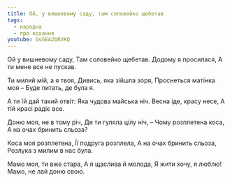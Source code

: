 ```yaml
---
title: Ой, у вишневому саду, там соловейко щебетав
tags:
  - народна
  - про кохання
youtube: GsGEA2bRVKQ
---
```

Ой у вишневому саду,
Там соловейко щебетав.
Додому я просилася,
А ти мене все не пускав.

Ти милий мій, а я твоя,
Дивись, яка зійшла зоря,
Проснеться матінка моя –
Буде питать, де була я.

А ти їй дай такий отвіт:
Яка чудова майська ніч.
Весна іде, красу несе,
А тій красі радіє все.

Доню моя, не в тому річ,
Де ти гуляла цілу ніч, –
Чому розплетена коса,
А на очах бринить сльоза?

Коса моя розплетена,
Її подруга розплела,
А на очах бринить сльоза,
Розлука з милим в нас була.

Мамо моя, ти вже стара,
А я щаслива й молода,
Я жити хочу, я люблю!
Мамо, не лай доню свою.

